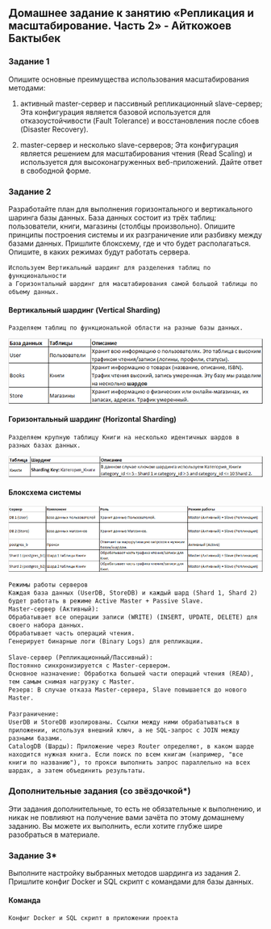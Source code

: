 ## Домашнее задание к занятию «Репликация и масштабирование. Часть 2» - Айткожоев Бактыбек

### Задание 1
Опишите основные преимущества использования масштабирования методами:

1. активный master-сервер и пассивный репликационный slave-сервер;
Эта конфигурация является базовой используется для отказоустойчивости (Fault Tolerance) и восстановления после сбоев (Disaster Recovery).

2. master-сервер и несколько slave-серверов;
Эта конфигурация является решением для масштабирования чтения (Read Scaling) и используется для высоконагруженных веб-приложений.
Дайте ответ в свободной форме.

### Задание 2
Разработайте план для выполнения горизонтального и вертикального шаринга базы данных. База данных состоит из трёх таблиц:
пользователи,
книги,
магазины (столбцы произвольно).
Опишите принципы построения системы и их разграничение или разбивку между базами данных.
Пришлите блоксхему, где и что будет располагаться. Опишите, в каких режимах будут работать сервера.
```
Используем Вертикальный шардинг для разделения таблиц по функциональности 
а Горизонтальный шардинг для масштабирования самой большой таблицы по объему данных.
```
#### Вертикальный шардинг (Vertical Sharding)
```
Разделяем таблиц по функциональной области на разные базы данных.
```
![Vertical Sharding](img\image.png)

#### Горизонтальный шардинг (Horizontal Sharding)
```
Разделяем крупную таблицу Книги на несколько идентичных шардов в разных базах данных.
```
![Horizontal Sharding](img\image-1.png)

#### Блоксхема системы
![Блоксхема системы](img\image-2.png)
```
Режимы работы серверов
Каждая база данных (UserDB, StoreDB) и каждый шард (Shard 1, Shard 2) будет работать в режиме Active Master + Passive Slave.
Master-сервер (Активный):
Обрабатывает все операции записи (WRITE) (INSERT, UPDATE, DELETE) для своего набора данных.
Обрабатывает часть операций чтения.
Генерирует бинарные логи (Binary Logs) для репликации.

Slave-сервер (Репликационный/Пассивный):
Постоянно синхронизируется с Master-сервером.
Основное назначение: Обработка большей части операций чтения (READ), тем самым снимая нагрузку с Master.
Резерв: В случае отказа Master-сервера, Slave повышается до нового Master.

Разграничение:
UserDB и StoreDB изолированы. Ссылки между ними обрабатываться в приложении, используя внешний ключ, а не SQL-запрос с JOIN между разными базами.
CatalogDB (Шарды): Приложение через Router определяют, в каком шарде находится нужная книга. Если поиск по всем книгам (например, "все книги по названию"), то прокси выполнить запрос параллельно на всех шардах, а затем объединить результаты.
```
### Дополнительные задания (со звёздочкой*)
Эти задания дополнительные, то есть не обязательные к выполнению, и никак не повлияют на получение вами зачёта по этому домашнему заданию. Вы можете их выполнить, если хотите глубже шире разобраться в материале.

### Задание 3*
Выполните настройку выбранных методов шардинга из задания 2.
Пришлите конфиг Docker и SQL скрипт с командами для базы данных.
#### Команда
```
Конфиг Docker и SQL скрипт в приложении проекта 
```





